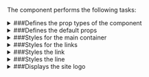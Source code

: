 The component performs the following tasks:

<details>
	<summary>###Defines the prop types of the component

</summary>
* The line status

</details>

<details>
	<summary>###Defines the default props

</summary>
</details>

<details>
	<summary>###Styles for the main container

</summary>
</details>

<details>
	<summary>###Styles for the links

</summary>
</details>

<details>
	<summary>###Styles the link

</summary>
</details>

<details>
	<summary>###Styles the line

</summary>
</details>

<details>
	<summary>###Displays the site logo

</summary>
</details>

